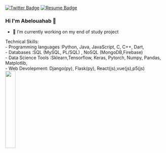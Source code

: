 [![Twitter Badge](https://img.shields.io/badge/Twitter-Profile-informational?style=flat&logo=twitter&logoColor=white&color=1CA2F1)](https://twitter.com/Abdobella448)
[![Resume Badge](https://img.shields.io/badge/CV-Resume-informational?style=flat&logo=book&logoColor=white&color=important)](https://github.com/bellaabdelouahab/bellaabdelouahab/blob/main/CV-1.png)
### Hi I'm Abelouahab 👋


- 🔭 I’m currently working on my end of study project


<!--
**bellaabdelouahab/bellaabdelouahab** is a ✨ _special_ ✨ repository because its `README.md` (this file) appears on your GitHub profile.

Here are some ideas to get you started:

- 🔭 I’m currently working on ...
- 🌱 I’m currently learning ...
- 👯 I’m looking to collaborate on ...
- 🤔 I’m looking for help with ...
- 💬 Ask me about ...
- 📫 How to reach me: ...
- 😄 Pronouns: ...
- ⚡ Fun fact: ...
-->

<div style="display:inline">
  Technical Skills: <br>
  - Programming languages :Python, Java, JavaScript, C, C++, Dart,<br>
  - Databases :SQL (MySQL, PL/SQL) , NoSQL (MongoDB,Firebase)<br>
  - Data Science Tools :Sklearn,Tensorflow, Keras, Pytorch, Numpy, Pandas, Matplotlib,<br>
  - Web Devolepment: Django(py), Flask(py), React(js),vue(js),p5(js)<br>
</div>
<div style="display:inline"><img align="center" width=25% src="https://github-readme-stats.vercel.app/api?username=bellaabdelouahab&show_icons=true&theme=radical" /></div>

<br /><br/>
